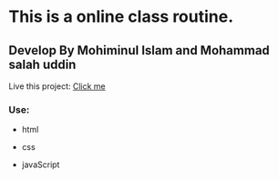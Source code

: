 # This is a online class routine.
## Develop By Mohiminul Islam and Mohammad salah uddin
Live this project: [Click me](http://misbahedm/misbahedm.github.io)
### Use:
* html

* css

* javaScript
